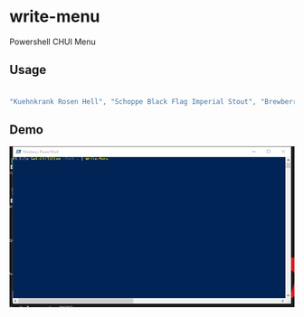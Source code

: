 # write-menu
Powershell CHUI Menu

## Usage

```powershell

"Kuehnkrank Rosen Hell", "Schoppe Black Flag Imperial Stout", "Brewberry Berliner Nacht", "Omnipollo Nebukadnezzar" | Write-Menu 

```

## Demo

![Demo](https://github.com/fefeme/write-menu/blob/develop/demo.gif)



